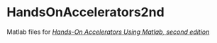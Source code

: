 # HandsOnAccelerators2nd
Matlab files for [*Hands-On Accelerators Using Matlab, second edition*](https://www.routledge.com/9781032726960)



